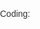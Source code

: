 Coding:



<!DOCTYPE html>
<html lang="en">
<head>
    <meta charset="UTF-8" />
    <meta name="viewport" content="width=device-width, initial-scale=1.0" />
    <title>Aswinkumar M | </title>
    <style>
        /* General Styling */
        body {
            font-family: Arial, sans-serif;
            margin: 0;
            padding: 0;
            box-sizing: border-box;
            scroll-behavior: smooth;
            color: #333;
        }

        /* Container */
        .container {
            width: 90%;
            max-width: 1100px;
            margin: 0 auto;
            padding: 20px 0;
        }

        /* Header */
        header {
            background-color: #4CAF50;
            color: white;
            padding: 20px;
            text-align: center;
            position: sticky;
            top: 0;
            z-index: 1000;
        }

        header nav {
            display: flex;
            justify-content: center;
            gap: 20px;
            margin-top: 10px;
        }

        header a {
            color: white;
            text-decoration: none;
            font-size: 16px;
            font-weight: bold;
            transition: color 0.3s;
        }

        header a:hover {
            color: #ddd;
        }

        /* Section */
        section {
            padding: 60px 0;
            text-align: center;
            border-bottom: 1px solid #eee;
        }

        h3 {
            color: #4CAF50;
            font-size: 2em;
            margin-bottom: 20px;
        }

        /* About Section */
        #about p {
            font-size: 18px;
            line-height: 1.6;
            max-width: 800px;
            margin: 0 auto;
        }

        /* Skills Section */
        .skills-list {
            display: flex;
            justify-content: center;
            gap: 15px;
            flex-wrap: wrap;
        }

        .skills-list span {
            background-color: #f4f4f4;
            padding: 10px 20px;
            border-radius: 20px;
            border: 1px solid #ddd;
            font-size: 16px;
            color: #555;
        }

        /* Projects Section */
        .projects {
            display: flex;
            gap: 20px;
            justify-content: center;
            flex-wrap: wrap;
        }

        .project-card {
            background-color:white;
            padding: 20px;
            border: 1px solid #ddd;
            border-radius: 8px;
            width: 300px;
            transition: transform 0.3s;
            box-shadow: 0 4px 8px rgba(0,0,0,0.1);
        }

        .project-card:hover {
            transform: translateY(-5px);
        }

        .project-card h3 {
            color: #4CAF50;
            font-size: 1.5em;
            margin-bottom: 10px;
        }

        .project-card p {
            font-size: 14px;
            color: #777;
        }

        .project-card a {
            display: inline-block;
            margin-top: 10px;
            color: #4CAF50;
            text-decoration: none;
            font-weight: bold;
        }

        .project-card a:hover {
            text-decoration: underline;
        }

        /* Contact Section */
        #contact p {
            font-size: 18px;
            line-height: 1.6;
        }

        #contact a {
            color: #ecf8ec;
            text-decoration: none;
            font-weight: bold;
        }

        #contact a:hover {
            text-decoration: underline;
        }

        /* CV Download Button */
		#cv-download {
			margin-top: 20px;
		}

		#cv-download a {
			background-color: #051305;
			color: #fff;
			padding: 12px 24px;
			border-radius: 8px;
			text-decoration: none;
			font-weight: bold;
			font-size: 18px; /* Increased font size */
			display: inline-block;
			transition: background-color 0.3s, color 0.3s;
			border: 2px solid #fff; /* Added a white border for better visibility */
		}

		#cv-download a:hover {
			background-color: #45a049;
			color: #110f0f;
			border-color: #0a0a0a;
		}


        /* Footer */
        footer {
            background-color: #1e8821;
            color: white;
            text-align: center;
            padding: 15px;
            margin-top: 20px;
        }

        /* Responsive */
        @media (max-width: 768px) {
            .skills-list, .projects {
                flex-direction: column;
                align-items: center;
            }

            header nav {
                flex-direction: column;
            }
        }
    </style>
</head>
<body style="background-image: url('./abstract-green-triangle-background-vector-1479054.avif');">

<!-- Header -->
<header>
    <img  src="Aswinkumar.jpeg" width="120" height="120">
    <h1>Aswinkumar M</h1>
    <h2>Student at Patrician College</h2>
    <nav>
        <a href="#about">About</a>
        <a href="#skills">Skills</a>
        <a href="#projects">Projects</a>
        <a href="#contact">Contact</a>
    </nav>
</header>

<!-- About Section -->
<section id="about">
    <div class="container">
        <h2>About Me</h2>
        <p>
            Hi! I'm Aswinkumar, a passionate student at Patrician College, exploring the world of web development and coding. 
            I enjoy building creative and functional websites using modern technologies.
        </p>
    </div>
</section>

<!-- Skills Section -->
<section id="skills">
    <div class="container">
        <h3 style="color: #0e110e;">Skills</h3>
        <div class="skills-list">
            <span>HTML5</span>
            <span>CSS3</span>
            <span>JavaScript</span>
            <span>React</span>
            <span>Node.js</span>
            <span>Git</span>
            <span>MongoDB</span>
            <span>Firebase</span>
        </div>
    </div>
</section>

<!-- Projects Section -->
<section id="projects">
    <div class="container">
        <h3 style="color: #151a15;">Projects</h3>
        <div class="projects">
            <div class="project-card">
                <h2>Project 1</h2>
                <p>A to-do list app built with React and Firebase for real-time updates.</p>
                <a href="#" target="_blank">View Project</a>
            </div>
            <div class="project-card">
                <h2>Project 2</h2>
                <p>A weather app that uses an API to fetch live weather data.</p>
                <a href="#" target="_blank">View Project</a>
            </div>
        </div>
    </div>
</section>
<section  id="contact">
    <div class="container">
        <h3 style="color: #051305;">Contact Me</h3>
        <p style='color: #051305;'>Email: <a href="mailto:aswinsaohss2023.com@gmail.com">aswinsaohss2023.com@gmail.com</a></p>
        <p style='color: #051305;'>GitHub: <a href="https://github.com/your-github" target="_blank">github.com/your-github</a></p>
        <p style='color: #051305;'>LinkedIn: <a href="https://linkedin.com/in/your-profile" target="_blank">linkedin.com/in/your-profile</a></p>
        
        <!-- CV Download -->
        <div class="cv-download" id="cv-download">
            <a href="cv.pdf" download>Download CV</a>
        </div>
    </div>
</section>
<footer>
    <p>&copy; 2025 Aswinkumar M. All rights reserved.</p>
</footer>

</body>
</html>
